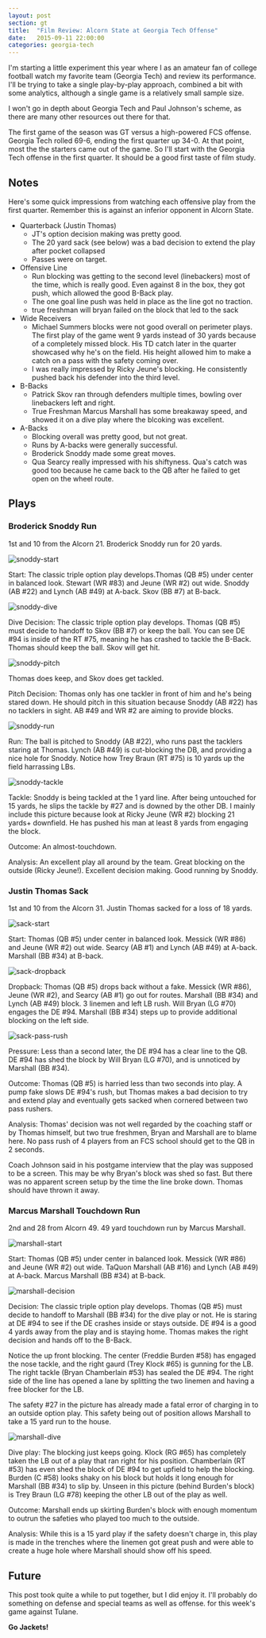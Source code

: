 ```yaml
---
layout: post
section: gt
title:  "Film Review: Alcorn State at Georgia Tech Offense"
date:   2015-09-11 22:00:00
categories: georgia-tech
---
```


I'm starting a little experiment this year where I as an amateur fan of college football watch my favorite team (Georgia Tech) and review its performance. I'll be trying to take a single play-by-play approach, combined a bit with some analytics, although a single game is a relatively small sample size.

I won't go in depth about Georgia Tech and Paul Johnson's scheme, as there are many other resources out there for that.

The first game of the season was GT versus a high-powered FCS offense. Georgia Tech rolled 69-6, ending the first quarter up 34-0. At that point, most the the starters came out of the game. So I'll start with the Georgia Tech offense in the first quarter. It should be a good first taste of film study.

<!--break-->

## Notes

Here's some quick impressions from watching each offensive play from the first quarter. Remember this is against an inferior opponent in Alcorn State.

- Quarterback (Justin Thomas)
    - JT's option decision making was pretty good.
    - The 20 yard sack (see below) was a bad decision to extend the play after pocket collapsed
    - Passes were on target.
- Offensive Line
    - Run blocking was getting to the second level (linebackers) most of the time, which is really good. Even against 8 in the box, they got push, which allowed the good B-Back play.
    - The one goal line push was held in place as the line got no traction.
    - true freshman will bryan failed on the block that led to the sack
- Wide Receivers
  - Michael Summers blocks were not good overall on perimeter plays. The first play of the game went 9 yards instead of 30 yards because of a completely missed block. His TD catch later in the quarter showcased why he's on the field. His height allowed him to make a catch on a pass with the safety coming over.
  - I was really impressed by Ricky Jeune's blocking. He consistently pushed back his defender into the third level.
- B-Backs
  - Patrick Skov ran through defenders multiple times, bowling over linebackers left and right.
  - True Freshman Marcus Marshall has some breakaway speed, and showed it on a dive play where the blcoking was excellent.
- A-Backs
  - Blocking overall was pretty good, but not great.
  - Runs by A-backs were generally successful.
  - Broderick Snoddy made some great moves.
  - Qua Searcy really impressed with his shiftyness. Qua's catch was good too because he came back to the QB after he failed to get open on the wheel route.


## Plays

### Broderick Snoddy Run

1st and 10 from the Alcorn 21. Broderick Snoddy run for 20 yards.

![snoddy-start](/img/gt/alcorn-state-2015/snoddy-start.png)

Start: The classic triple option play develops.Thomas (QB #5) under center in balanced look. Stewart (WR #83) and Jeune (WR #2) out wide. Snoddy (AB #22) and Lynch (AB #49) at A-back. Skov (BB #7) at B-back.

![snoddy-dive](/img/gt/alcorn-state-2015/snoddy-dive.png)

Dive Decision: The classic triple option play develops. Thomas (QB #5) must decide to handoff to Skov (BB #7) or keep the ball. You can see DE #94 is inside of the RT #75, meaning he has crashed to tackle the B-Back. Thomas should keep the ball. Skov will get hit.

![snoddy-pitch](/img/gt/alcorn-state-2015/snoddy-pitch.png)

Thomas does keep, and Skov does get tackled.

Pitch Decision: Thomas only has one tackler in front of him and he's being stared down. He should pitch in this situation because Snoddy (AB #22) has no tacklers in sight. AB #49 and WR #2 are aiming to provide blocks.

![snoddy-run](/img/gt/alcorn-state-2015/snoddy-run.png)

Run: The ball is pitched to Snoddy (AB #22), who runs past the tacklers staring at Thomas. Lynch (AB #49) is cut-blocking the DB, and providing a nice hole for Snoddy. Notice how Trey Braun (RT #75) is 10 yards up the field harrassing LBs.

![snoddy-tackle](/img/gt/alcorn-state-2015/snoddy-tackle.png)

Tackle: Snoddy is being tackled at the 1 yard line. After being untouched for 15 yards, he slips the tackle by #27 and is downed by the other DB. I mainly include this picture because look at Ricky Jeune (WR #2) blocking 21 yards+ downfield. He has pushed his man at least 8 yards from engaging the block.

Outcome: An almost-touchdown.

Analysis: An excellent play all around by the team. Great blocking on the outside (Ricky Jeune!). Excellent decision making. Good running by Snoddy.

### Justin Thomas Sack

1st and 10 from the Alcorn 31. Justin Thomas sacked for a loss of 18 yards.

![sack-start](/img/gt/alcorn-state-2015/sack-start.png)

Start: Thomas (QB #5) under center in balanced look. Messick (WR #86) and Jeune (WR #2) out wide. Searcy (AB #1) and Lynch (AB #49) at A-back. Marshall (BB #34) at B-back.

![sack-dropback](/img/gt/alcorn-state-2015/sack-dropback.png)

Dropback: Thomas (QB #5) drops back without a fake. Messick (WR #86), Jeune (WR #2), and Searcy (AB #1) go out for routes. Marshall (BB #34) and Lynch (AB #49) block. 3 linemen and left LB rush. Will Bryan (LG #70) engages the DE #94. Marshall (BB #34) steps up to provide additional blocking on the left side.

![sack-pass-rush](/img/gt/alcorn-state-2015/sack-pass-rush.png)

Pressure: Less than a second later, the DE #94 has a clear line to the QB. DE #94 has shed the block by Will Bryan (LG #70), and is unnoticed by Marshall (BB #34).

Outcome: Thomas (QB #5) is harried less than two seconds into play. A pump fake slows DE #94's rush, but Thomas makes a bad decision to try and extend play and eventually gets sacked when cornered between two pass rushers.

Analysis: Thomas' decision was not well regarded by the coaching staff or by Thomas himself, but two true freshmen, Bryan and Marshall are to blame here. No pass rush of 4 players from an FCS school should get to the QB in 2 seconds.

Coach Johnson said in his postgame interview that the play was supposed to be a screen. This may be why Bryan's block was shed so fast. But there was no apparent screen setup by the time the line broke down. Thomas should have thrown it away.

### Marcus Marshall Touchdown Run

2nd and 28 from Alcorn 49. 49 yard touchdown run by Marcus Marshall.

![marshall-start](/img/gt/alcorn-state-2015/marshall-start.png)

Start: Thomas (QB #5) under center in balanced look. Messick (WR #86) and Jeune (WR #2) out wide. TaQuon Marshall (AB #16) and Lynch (AB #49) at A-back. Marcus Marshall (BB #34) at B-back.

![marshall-decision](/img/gt/alcorn-state-2015/marshall-decision.png)

Decision: The classic triple option play develops. Thomas (QB #5) must decide to handoff to Marshall (BB #34) for the dive play or not. He is staring at DE #94 to see if the DE crashes inside or stays outside. DE #94 is a good 4 yards away from the play and is staying home. Thomas makes the right decision and hands off to the B-Back.

Notice the up front blocking. The center (Freddie Burden #58) has engaged the nose tackle, and the right gaurd (Trey Klock #65) is gunning for the LB. The right tackle (Bryan Chamberlain #53) has sealed the DE #94. The right side of the line has opened a lane by splitting the two linemen and having a free blocker for the LB.

The safety #27 in the picture has already made a fatal error of charging in to an outside option play. This safety being out of position allows Marshall to take a 15 yard run to the house.

![marshall-dive](/img/gt/alcorn-state-2015/marshall-dive.png)

Dive play: The blocking just keeps going. Klock (RG #65) has completely taken the LB out of a play that ran right for his position. Chamberlain (RT #53) has even shed the block of DE #94 to get upfield to help the blocking. Burden (C #58) looks shaky on his block but holds it long enough for Marshall (BB #34) to slip by. Unseen in this picture (behind Burden's block) is Trey Braun (LG #78) keeping the other LB out of the play as well.

Outcome: Marshall ends up skirting Burden's block with enough momentum to outrun the safeties who played too much to the outside.

Analysis: While this is a 15 yard play if the safety doesn't charge in, this play is made in the trenches where the linemen got great push and were able to create a huge hole where Marshall should show off his speed.

## Future

This post took quite a while to put together, but I did enjoy it. I'll probably do something on defense and special teams as well as offense. for this week's game against Tulane.

**Go Jackets!**